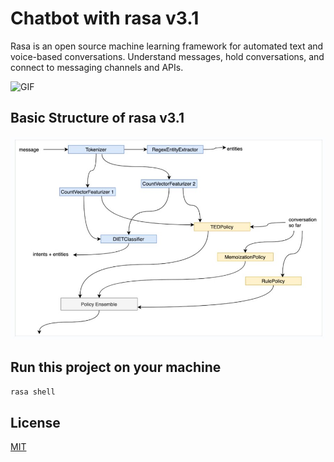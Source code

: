 
# Chatbot with rasa v3.1

Rasa is an open source machine learning framework for automated text and voice-based conversations. Understand messages, hold conversations, and connect to messaging channels and APIs.


![GIF](https://www.fastcapital360.com/wp-content/uploads/2021/03/graphic_01-2.gif)

## Basic Structure of rasa v3.1

![Img](https://raw.githubusercontent.com/heyakshayhere/buddy_chatbot/main/structure.jpg)

## Run this project on your machine


```bash
rasa shell
```


## License

[MIT](https://choosealicense.com/licenses/mit/)

